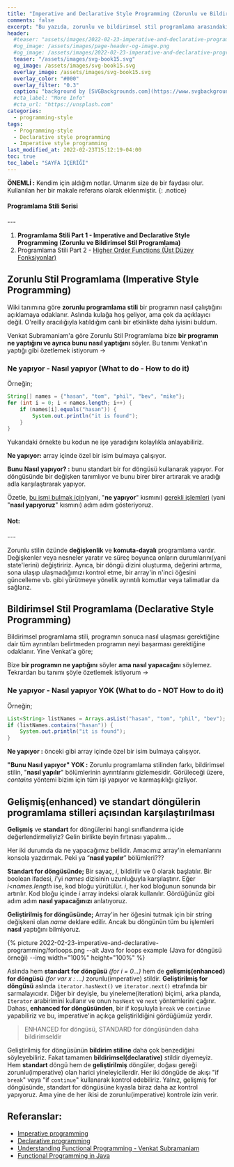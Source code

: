 ```yaml
---
title: "Imperative and Declarative Style Programming (Zorunlu ve Bildirimsel Stil Programlama) (Programlama Stili PART 1)"
comments: false
excerpt: "Bu yazıda, zorunlu ve bildirimsel stil programlama arasındaki farkı açıklamaya çalışacağım."
header:
  #teaser: "assets/images/2022-02-23-imperative-and-declarative-programming/imp.png"
  #og_image: /assets/images/page-header-og-image.png
  #og_image: /assets/images/2022-02-23-imperative-and-declarative-programming/imp.png
  teaser: "/assets/images/svg-book15.svg"
  og_image: /assets/images/svg-book15.svg
  overlay_image: /assets/images/svg-book15.svg
  overlay_color: "#000"
  overlay_filter: "0.3"
  caption: "background by [SVGBackgrounds.com](https://www.svgbackgrounds.com/)"
  #cta_label: "More Info"
  #cta_url: "https://unsplash.com"
categories:
  - programming-style
tags:
  - Programming-style
  - Declarative style programming
  - Imperative style programming
last_modified_at: 2022-02-23T15:12:19-04:00
toc: true
toc_label: "SAYFA İÇERİĞİ"
---
```




**ÖNEMLİ :** Kendim için aldığım notlar. Umarım size de bir faydası olur. Kullanılan her bir makale referans olarak eklenmiştir.
{: .notice}

<div class="notice--warning" markdown="1">
<h4 class="no_toc"><i class="fas fa-lightbulb"></i> Programlama Stili Serisi</h4>
---

1. **Programlama Stili Part 1 - Imperative and Declarative Style Programming (Zorunlu ve Bildirimsel Stil Programlama)**
2. Programlama Stili Part 2 - [Higher Order Functions (Üst Düzey Fonksiyonlar)](/programming-style/higher-order-functions/)

</div>

## Zorunlu Stil Programlama (Imperative Style Programming)

Wiki tanımına göre **zorunlu programlama stili** bir programın nasıl çalıştığını açıklamaya odaklanır. Aslında kulağa hoş geliyor, ama çok da açıklayıcı değil. O'reilly aracılığıyla katıldığım canlı bir etkinlikte daha iyisini buldum.

Venkat Subramaniam'a göre Zorunlu Stil Programlama bize **bir programın ne yaptığını ve ayrıca bunu nasıl yaptığını** söyler. Bu tanımı Venkat'ın yaptığı gibi özetlemek istiyorum ->

### Ne yapıyor - Nasıl yapıyor (What to do - How to do it)

Örneğin;

```java
String[] names = {"hasan", "tom", "phil", "bev", "mike"};
for (int i = 0; i < names.length; i++) {
    if (names[i].equals("hasan")) {
        System.out.println("it is found");
    }
}
```
Yukarıdaki örnekte bu kodun ne işe yaradığını kolaylıkla anlayabiliriz.

**Ne yapıyor:** array içinde özel bir isim bulmaya çalışıyor.

**Bunu Nasıl yapıyor? :** bunu standart bir for döngüsü kullanarak yapıyor. For döngüsünde bir değişken tanımlıyor ve bunu birer birer artırarak ve aradığı adla karşılaştırarak yapıyor.

Özetle, <u>bu ismi bulmak için</u>(yani, "**ne yapıyor**" kısmını) <u>gerekli işlemleri</u> (yani "**nasıl yapıyoruz**" kısmını) adım adım gösteriyoruz.

<div class="notice--success" markdown="1">
<h4 class="no_toc"><i class="fas fa-lightbulb"></i> Not:</h4>
---

Zorunlu stilin özünde **değişkenlik** ve **komuta-dayalı** programlama vardır. Değişkenler veya nesneler yaratır ve süreç boyunca onların durumlarını(yani state'lerini) değiştiririz. Ayrıca, bir döngü dizini oluşturma, değerini artırma, sona ulaşıp ulaşmadığımızı kontrol etme, bir array'in n'inci öğesini güncelleme vb. gibi yürütmeye yönelik ayrıntılı komutlar veya talimatlar da sağlarız.
</div>

## Bildirimsel Stil Programlama (Declarative Style Programming)

Bildirimsel programlama stili, programın sonuca nasıl ulaşması gerektiğine dair tüm ayrıntıları belirtmeden programın neyi başarması gerektiğine odaklanır. Yine Venkat'a göre;

Bize **bir programın ne yaptığını** söyler **ama nasıl yapacağını** söylemez. Tekrardan bu tanımı şöyle özetlemek istiyorum ->

### Ne yapıyor - Nasıl yapıyor YOK (What to do - NOT How to do it)

Örneğin;

```java
List<String> listNames = Arrays.asList("hasan", "tom", "phil", "bev");
if (listNames.contains("hasan")) {
    System.out.println("it is found");
}
```
**Ne yapıyor :** önceki gibi array içinde özel bir isim bulmaya çalışıyor.

**"Bunu Nasıl yapıyor" YOK :** Zorunlu programlama stilinden farkı, bildirimsel stilin, "**nasıl yapılır**" bölümlerinin ayrıntılarını gizlemesidir. Görüleceği üzere, *contains* yöntemi bizim için tüm işi yapıyor ve karmaşıklığı gizliyor.

## Gelişmiş(enhanced) ve standart döngülerin programlama stilleri açısından karşılaştırılması

**Gelişmiş** ve **standart** for döngülerini hangi sınıflandırma içide değerlendirmeliyiz? Gelin birlikte beyin fırtınası yapalım…

Her iki durumda da ne yapacağımız bellidir. Amacımız array'in elemanlarını konsola yazdırmak. Peki ya “**nasıl yapılır**” bölümleri???

**Standart for döngüsünde;** Bir sayaç, *i*, bildirilir ve 0 olarak başlatılır. Bir boolean ifadesi, *i*'yi *names* dizisinin uzunluğuyla karşılaştırır. Eğer *i<names.length* ise, kod bloğu yürütülür. *i*, her kod bloğunun sonunda bir artırılır. Kod bloğu içinde *i* array indeksi olarak kullanılır. Gördüğünüz gibi adım adım **nasıl yapacağınızı** anlatıyoruz.

**Geliştirilmiş for döngüsünde;** Array'in her öğesini tutmak için bir string değişkeni olan *name* deklare edilir. Ancak bu döngünün tüm bu işlemleri **nasıl** yaptığını bilmiyoruz.

{% picture 2022-02-23-imperative-and-declarative-programming/forloops.png --alt Java for loops example (Java for döngüsü örneği) --img width="100%" height="100%" %}

Aslında hem **standart for döngüsü** *(for i = 0...)* hem de **gelişmiş(enhanced) for döngüsü** *(for var x : ...)* zorunlu(imperative) stildir. **Geliştirilmiş for döngüsü** aslında `iterator.hasNext()` ve `iterator.next()` etrafında bir sarmalayıcıdır. Diğer bir deyişle, bu yineleme(iteration) biçimi, arka planda, `Iterator` arabirimini kullanır ve onun `hasNext` ve `next` yöntemlerini çağırır. Dahası, **enhanced for döngüsünden**, bir if koşuluyla `break` ve `continue` yapabiliriz ve bu, imperative'in açıkça geliştirildiğini gördüğümüz yerdir.

> ENHANCED for döngüsü, STANDARD for döngüsünden daha bildirimseldir

Geliştirilmiş for döngüsünün **bildirim stiline** daha çok benzediğini söyleyebiliriz. Fakat tamamen **bildirimsel(declarative)** stildir diyemeyiz. Hem **standart** döngü hem de **geliştirilmiş** döngüler, doğası gereği zorunlu(imperative) olan harici yineleyicilerdir. Her iki döngüde de akışı "if `break`" veya "if `continue`" kullanarak kontrol edebiliriz. Yalnız, gelişmiş for döngüsünde, standart for döngüsüne kıyasla biraz daha az kontrol yapıyoruz. Ama yine de her ikisi de zorunlu(imperative) kontrole izin verir.


## Referanslar:
* [Imperative programming](https://en.wikipedia.org/wiki/Imperative_programming)
* [Declarative programming](https://en.wikipedia.org/wiki/Declarative_programming)
* [Understanding Functional Programming - Venkat Subramaniam](https://learning.oreilly.com/live-events/understanding-functional-programming/0636920457435/0636920058831/)
* [Functional Programming in Java](https://learning.oreilly.com/library/view/functional-programming-in/9781941222690/)
